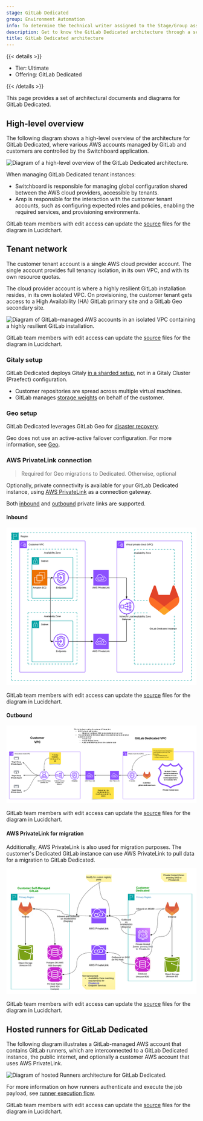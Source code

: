 ```yaml
---
stage: GitLab Dedicated
group: Environment Automation
info: To determine the technical writer assigned to the Stage/Group associated with this page, see https://handbook.gitlab.com/handbook/product/ux/technical-writing/#assignments
description: Get to know the GitLab Dedicated architecture through a series of diagrams.
title: GitLab Dedicated architecture
---
```


{{< details >}}

- Tier: Ultimate
- Offering: GitLab Dedicated

{{< /details >}}

This page provides a set of architectural documents and diagrams for GitLab Dedicated.

## High-level overview

The following diagram shows a high-level overview of the architecture for GitLab Dedicated,
where various AWS accounts managed by GitLab and customers are controlled by the Switchboard application.

![Diagram of a high-level overview of the GitLab Dedicated architecture.](img/high_level_architecture_diagram_v18_0.png)

When managing GitLab Dedicated tenant instances:

- Switchboard is responsible for managing global configuration shared between the AWS cloud providers, accessible by tenants.
- Amp is responsible for the interaction with the customer tenant accounts, such as configuring expected roles and policies, enabling the required services, and provisioning environments.

GitLab team members with edit access can update the [source](https://lucid.app/lucidchart/e0b6661c-6c10-43d9-8afa-1fe0677e060c/edit?page=0_0#) files for the diagram in Lucidchart.

## Tenant network

The customer tenant account is a single AWS cloud provider account. The single account provides full tenancy isolation, in its own VPC, and with its own resource quotas.

The cloud provider account is where a highly resilient GitLab installation resides, in its own isolated VPC. On provisioning, the customer tenant gets access to a High Availability (HA) GitLab primary site and a GitLab Geo secondary site.

![Diagram of GitLab-managed AWS accounts in an isolated VPC containing a highly resilient GitLab installation.](img/tenant_network_diagram_v18_0.png)

GitLab team members with edit access can update the [source](https://lucid.app/lucidchart/0815dd58-b926-454e-8354-c33fe3e7bff0/edit?invitationId=inv_a6b618ff-6c18-4571-806a-bfb3fe97cb12) files for the diagram in Lucidchart.

### Gitaly setup

GitLab Dedicated deploys Gitaly [in a sharded setup](../gitaly/praefect/_index.md#before-deploying-gitaly-cluster-praefect), not in a Gitaly Cluster (Praefect) configuration.

- Customer repositories are spread across multiple virtual machines.
- GitLab manages [storage weights](../repository_storage_paths.md#configure-where-new-repositories-are-stored) on behalf of the customer.

### Geo setup

GitLab Dedicated leverages GitLab Geo for [disaster recovery](../../subscriptions/gitlab_dedicated/data_residency_and_high_availability.md#disaster-recovery).

Geo does not use an active-active failover configuration. For more information, see [Geo](../geo/_index.md).

### AWS PrivateLink connection

>Required for Geo migrations to Dedicated. Otherwise, optional

Optionally, private connectivity is available for your GitLab Dedicated instance, using [AWS PrivateLink](https://aws.amazon.com/privatelink/) as a connection gateway.

Both [inbound](configure_instance/network_security.md#inbound-private-link) and [outbound](configure_instance/network_security.md#outbound-private-link) private links are supported.

#### Inbound

![Diagram of a GitLab-managed AWS VPC using inbound AWS PrivateLink to connect with a customer-managed AWS VPC.](img/privatelink_inbound_v18_0.png)

GitLab team members with edit access can update the [source](https://lucid.app/lucidchart/933b958b-bfad-4898-a8ae-182815f159ca/edit?invitationId=inv_38b9a265-dff2-4db6-abdb-369ea1e92f5f) files for the diagram in Lucidchart.

#### Outbound

![Diagram of a GitLab-managed AWS VPC using outbound AWS PrivateLink to connect with a customer-managed AWS VPC.](img/privatelink_outbound_v18_0.png)

GitLab team members with edit access can update the [source](https://lucid.app/lucidchart/5aeae97e-a3c4-43e3-8b9d-27900d944147/edit?invitationId=inv_0e4fee9f-cf63-439c-9bf9-71ecbfbd8979&page=F5pcfQybsAYU8#) files for the diagram in Lucidchart.

#### AWS PrivateLink for migration

Additionally, AWS PrivateLink is also used for migration purposes. The customer's Dedicated GitLab instance can use AWS PrivateLink to pull data for a migration to GitLab Dedicated.

![Diagram of a simplified Dedicated Geo setup.](img/dedicated_geo_simplified_v18_0.png)

GitLab team members with edit access can update the [source](https://lucid.app/lucidchart/1e83e102-37b3-48a9-885d-e72122683bce/edit?view_items=AzvnMfovRJe3p&invitationId=inv_c02140dd-416b-41b5-b14a-7288b54bb9b5) files for the diagram in Lucidchart.

## Hosted runners for GitLab Dedicated

The following diagram illustrates a GitLab-managed AWS account that contains GitLab runners, which are interconnected to a GitLab Dedicated instance, the public internet, and optionally a customer AWS account that uses AWS PrivateLink.

![Diagram of hosted Runners architecture for GitLab Dedicated.](img/hosted-runners-architecture_v17_3.png)

For more information on how runners authenticate and execute the job payload, see [runner execution flow](https://docs.gitlab.com/runner#runner-execution-flow).

GitLab team members with edit access can update the [source](https://lucid.app/lucidchart/0fb12de8-5236-4d80-9a9c-61c08b714e6f/edit?invitationId=inv_4a12e347-49e8-438e-a28f-3930f936defd) files for the diagram in Lucidchart.
